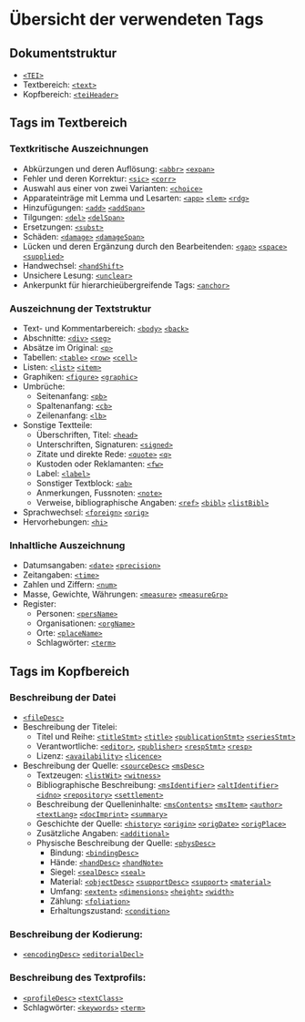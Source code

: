 # Übersicht der verwendeten Tags

## Dokumentstruktur
- [`<TEI>`](TEI.de.md)
- Textbereich: [`<text>`](text.de.md)
- Kopfbereich: [`<teiHeader>`](teiHeader.de.md)

## Tags im Textbereich

### Textkritische Auszeichnungen
- Abkürzungen und deren Auflösung: [`<abbr>`](abbr.de.md) [`<expan>`](expan.de.md)
- Fehler und deren Korrektur: [`<sic>`](sic.de.md) [`<corr>`](corr.de.md)
- Auswahl aus einer von zwei Varianten: [`<choice>`](choice.de.md)
- Apparateinträge mit Lemma und Lesarten: [`<app>`](app.de.md)
    [`<lem>`](lem.de.md) [`<rdg>`](rdg.de.md)
- Hinzufügungen: [`<add>`](add.de.md)
    [`<addSpan>`](addSpan.de.md)
- Tilgungen: [`<del>`](del.de.md) [`<delSpan>`](delSpan.de.md)
- Ersetzungen: [`<subst>`](subst.de.md)
- Schäden: [`<damage>`](damage.de.md)
    [`<damageSpan>`](damageSpan.de.md)
- Lücken und deren Ergänzung durch den Bearbeitenden: [`<gap>`](gap.de.md)
    [`<space>`](space.de.md) [`<supplied>`](supplied.de.md)
- Handwechsel: [`<handShift>`](handShift.de.md)
- Unsichere Lesung: [`<unclear>`](unclear.de.md)
- Ankerpunkt für hierarchieübergreifende Tags: [`<anchor>`](anchor.de.md)

### Auszeichnung der Textstruktur
- Text- und Kommentarbereich: [`<body>`](body.de.md) [`<back>`](back.de.md)
- Abschnitte: [`<div>`](div.de.md) [`<seg>`](seg.de.md)
- Absätze im Original: [`<p>`](p.de.md)
- Tabellen: [`<table>`](table.de.md) [`<row>`](row.de.md) [`<cell>`](cell.de.md)
- Listen: [`<list>`](list.de.md) [`<item>`](item.de.md)
- Graphiken: [`<figure>`](figure.de.md) [`<graphic>`](graphic.de.md)
- Umbrüche:
    - Seitenanfang: [`<pb>`](pb.de.md)
    - Spaltenanfang: [`<cb>`](cb.de.md)
    - Zeilenanfang: [`<lb>`](lb.de.md)
- Sonstige Textteile:
    - Überschriften, Titel: [`<head>`](head.de.md)
    - Unterschriften, Signaturen: [`<signed>`](signed.de.md)
    - Zitate und direkte Rede: [`<quote>`](quote.de.md) [`<q>`](q.de.md)
    - Kustoden oder Reklamanten: [`<fw>`](fw.de.md)
    - Label: [`<label>`](label.de.md)
    - Sonstiger Textblock: [`<ab>`](ab.de.md)
    - Anmerkungen, Fussnoten: [`<note>`](note.de.md)
    - Verweise, bibliographische Angaben: [`<ref>`](ref.de.md)
      [`<bibl>`](bibl.de.md) [`<listBibl>`](listBibl.de.md)
- Sprachwechsel: [`<foreign>`](foreign.de.md) [`<orig>`](orig.de.md)
- Hervorhebungen: [`<hi>`](hi.de.md)

### Inhaltliche Auszeichnung
- Datumsangaben: [`<date>`](date.de.md) [`<precision>`](precision.de.md)
- Zeitangaben: [`<time>`](time.de.md)
- Zahlen und Ziffern: [`<num>`](num.de.md)
- Masse, Gewichte, Währungen: [`<measure>`](measure.de.md)
    [`<measureGrp>`](measureGrp.de.md)
- Register:
    - Personen: [`<persName>`](persName.de.md)
    - Organisationen: [`<orgName>`](orgName.de.md)
    - Orte: [`<placeName>`](placeName.de.md)
    - Schlagwörter: [`<term>`](term.de.md)

## Tags im Kopfbereich

### Beschreibung der Datei
- [`<fileDesc>`](fileDesc.de.md)
- Beschreibung der Titelei:
    - Titel und Reihe: [`<titleStmt>`](titleStmt.de.md) [`<title>`](title.de.md)
        [`<publicationStmt>`](publicationStmt.de.md)
        [`<seriesStmt>`](seriesStmt.de.md)
    - Verantwortliche: [`<editor>`](editor.de.md), [`<publisher>`](publisher.de.md)
      [`<respStmt>`](respStmt.de.md) [`<resp>`](resp.de.md)
    - Lizenz: [`<availability>`](availability.de.md) [`<licence>`](licence.de.md)
- Beschreibung der Quelle: [`<sourceDesc>`](sourceDesc.de.md)
  [`<msDesc>`](msDesc.de.md)
    - Textzeugen: [`<listWit>`](listWit.de.md) [`<witness>`](witness.de.md)
    - Bibliographische Beschreibung: [`<msIdentifier>`](msIdentifier.de.md)
      [`<altIdentifier>`](altIdentifier.de.md) [`<idno>`](idno.de.md)
      [`<repository>`](repository.de.md) [`<settlement>`](settlement.de.md)
    - Beschreibung der Quelleninhalte: [`<msContents>`](msContents.de.md)
      [`<msItem>`](msItem.de.md) [`<author>`](author.de.md)
      [`<textLang>`](textLang.de.md) [`<docImprint>`](docImprint.de.md)
      [`<summary>`](summary.de.md)
    - Geschichte der Quelle: [`<history>`](history.de.md) [`<origin>`](origin.de.md)
      [`<origDate>`](origDate.de.md) [`<origPlace>`](origPlace.de.md)
    - Zusätzliche Angaben: [`<additional>`](additional.de.md)
    - Physische Beschreibung der Quelle: [`<physDesc>`](physDesc.de.md)
        - Bindung: [`<bindingDesc>`](bindingDesc.de.md)
        - Hände: [`<handDesc>`](handDesc.de.md) [`<handNote>`](handNote.de.md)
        - Siegel: [`<sealDesc>`](sealDesc.de.md) [`<seal>`](seal.de.md)
        - Material: [`<objectDesc>`](objectDesc.de.md)
          [`<supportDesc>`](supportDesc.de.md) [`<support>`](support.de.md)
          [`<material>`](material.de.md)
        - Umfang: [`<extent>`](extent.de.md) [`<dimensions>`](dimensions.de.md)
          [`<height>`](height.de.md) [`<width>`](width.de.md)
        - Zählung: [`<foliation>`](foliation.de.md)
        - Erhaltungszustand: [`<condition>`](condition.de.md)

### Beschreibung der Kodierung:
- [`<encodingDesc>`](encodingDesc.de.md) [`<editorialDecl>`](editorialDecl.de.md)

### Beschreibung des Textprofils:
- [`<profileDesc>`](profileDesc.de.md) [`<textClass>`](textClass.de.md)
- Schlagwörter: [`<keywords>`](keywords.de.md) [`<term>`](term.de.md)

